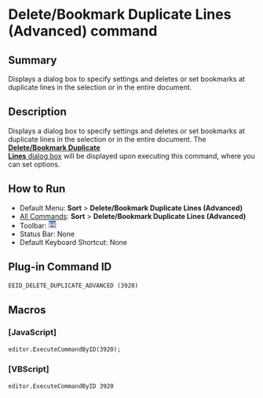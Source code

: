 # Delete/Bookmark Duplicate Lines (Advanced) command

## Summary

Displays a dialog box to specify settings and deletes or set bookmarks at duplicate lines in the selection or in the entire document.

## Description

Displays a dialog box to specify settings and deletes or set bookmarks at duplicate lines in the selection or in the entire document. The [**Delete/Bookmark Duplicate**\
**Lines** dialog box](../../dlg/delete_duplicate_advanced/index)
will be displayed upon executing this command, where you can set options.

## How to Run

- Default Menu: **Sort** \> **Delete/Bookmark Duplicate Lines (Advanced)**
- [All Commands](../tools/all_commands): **Sort** \> **Delete/Bookmark Duplicate Lines (Advanced)**
- Toolbar: ![](../../images/deleteduplicatelines_advanced.png)
- Status Bar: None
- Default Keyboard Shortcut: None

## Plug-in Command ID

```
EEID_DELETE_DUPLICATE_ADVANCED (3920)
```

## Macros

### \[JavaScript\]

```
editor.ExecuteCommandByID(3920);
```

### \[VBScript\]

```
editor.ExecuteCommandByID 3920
```
